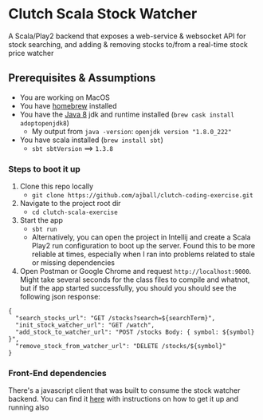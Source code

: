 # Clutch Scala Stock Watcher

A Scala/Play2 backend that exposes a web-service & websocket API for stock searching, and adding & removing stocks to/from a real-time stock price watcher

## Prerequisites & Assumptions

- You are working on MacOS
- You have [homebrew](https://brew.sh/) installed
- You have the [Java 8](https://adoptopenjdk.net/) jdk and runtime installed (`brew cask install adoptopenjdk8`)
	- My output from `java -version`: `openjdk version "1.8.0_222"`
- You have scala installed (`brew install sbt`)
	- `sbt sbtVersion` ==> `1.3.8`

### Steps to boot it up

1. Clone this repo locally
	- `git clone https://github.com/ajball/clutch-coding-exercise.git`
2. Navigate to the project root dir
	-  `cd clutch-scala-exercise`
3. Start the app
	- `sbt run`
	- Alternatively, you can open the project in Intellij and create a Scala Play2 run configuration to boot up the server. Found this to be more reliable at times, especially when I ran into problems related to stale or missing dependencies
4. Open Postman or Google Chrome and request `http://localhost:9000`. Might take several seconds for the class files to compile and whatnot, but if the app started successfully, you should you should see the following json response:

```
{
  "search_stocks_url": "GET /stocks?search=${searchTerm}",
  "init_stock_watcher_url": "GET /watch",
  "add_stock_to_watcher_url": "POST /stocks Body: { symbol: ${symbol} }",
  "remove_stock_from_watcher_url": "DELETE /stocks/${symbol}"
}
```

### Front-End dependencies

There's a javascript client that was built to consume the stock watcher backend. You can find it [here](https://github.com/ajball/clutch-coding-exercise-client) with instructions on how to get it up and running also
